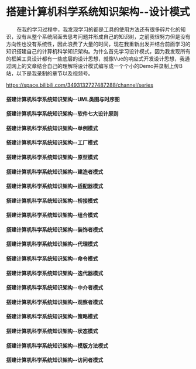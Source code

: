 # 搭建计算机科学系统知识架构--设计模式
 &ensp; &ensp; &ensp;在我的学习过程中，我发现学习的都是工具的使用方法还有很多碎片化的知识，没有从整个系统层面去思考问题并形成自己的知识树，之前我很努力但是没有方向性也没有系统性，因此浪费了大量的时间，现在我重新出发并结合前面学习的知识搭建自己的计算机科学知识架构。为什么首先学习设计模式，因为我发现所有的框架工具设计都有一些底层的设计思想，就像Vue的响应式开发设计思想，我通过网上的文章结合自己的理解将设计模式编写成一个个小的Demo并录制上传B站，以下是我录制的章节以及视频号。

   https://space.bilibili.com/3493132727487288/channel/series
<h4> 搭建计算机科学系统知识架构--UML类图与时序图</h4>
<h4> 搭建计算机科学系统知识架构--软件七大设计原则</h4>
<h4> 搭建计算机科学系统知识架构--单例模式</h4>
<h4> 搭建计算机科学系统知识架构--工厂模式</h4>
<h4> 搭建计算机科学系统知识架构--原型模式</h4>
<h4> 搭建计算机科学系统知识架构--建造者模式</h4>
<h4> 搭建计算机科学系统知识架构--适配器模式</h4>
<h4> 搭建计算机科学系统知识架构--桥接模式</h4>
<h4> 搭建计算机科学系统知识架构--组合模式</h4>
<h4> 搭建计算机科学系统知识架构--装饰者模式</h4>
<h4> 搭建计算机科学系统知识架构--代理模式</h4>
<h4> 搭建计算机科学系统知识架构--命令模式</h4>
<h4> 搭建计算机科学系统知识架构--迭代器模式</h4>
<h4> 搭建计算机科学系统知识架构--中介者模式</h4>
<h4> 搭建计算机科学系统知识架构--观察者模式</h4>
<h4> 搭建计算机科学系统知识架构--策略模式</h4>
<h4> 搭建计算机科学系统知识架构--状态模式</h4>
<h4> 搭建计算机科学系统知识架构--模版方法模式</h4>
<h4> 搭建计算机科学系统知识架构--访问者模式</h4>
